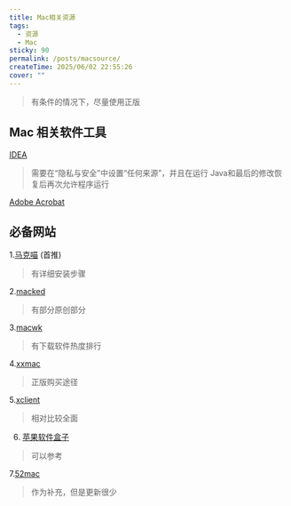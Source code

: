 ```yaml
---
title: Mac相关资源
tags:
  - 资源
  - Mac
sticky: 90
permalink: /posts/macsource/
createTime: 2025/06/02 22:55:26
cover: ""
---
```


> 有条件的情况下，尽量使用正版

## Mac 相关软件工具

[IDEA](https://www.macat.vip/53002.html)

> 需要在“隐私与安全”中设置“任何来源”，并且在运行 Java和最后的修改恢复后再次允许程序运行

[Adobe Acrobat](https://www.macat.vip/48351.html)







## 必备网站

1.[马克喵](https://www.macat.vip/) (首推) 

> 有详细安装步骤	

2.[macked](https://macked.app/) 

> 有部分原创部分

3.[macwk](https://macwk.cn/)

> 有下载软件热度排行



4.[xxmac](https://www.xxmac.com/)

> 正版购买途径

5.[xclient](https://xclient.info/s/)

> 相对比较全面

6. [苹果软件盒子](https://www.macappbox.com)

> 可以参考

7.[52mac](https://www.52mac.com/portal.php)

> 作为补充，但是更新很少



